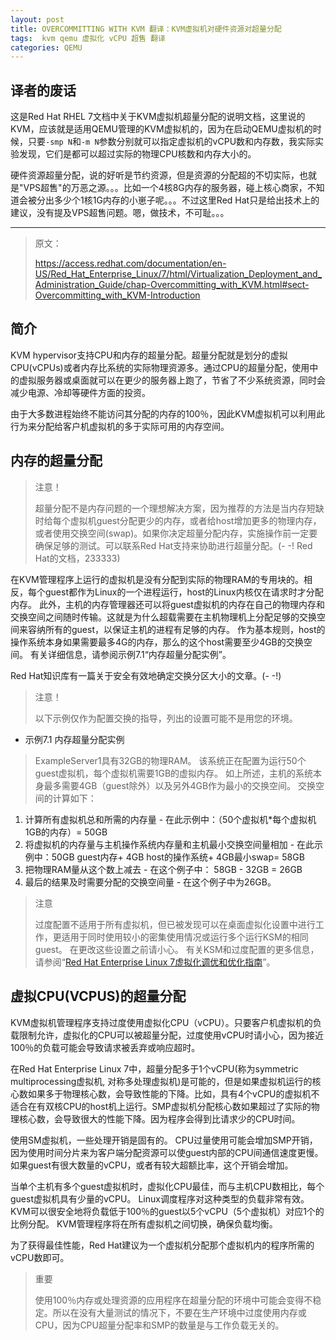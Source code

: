 ```yaml
---
layout: post
title: OVERCOMMITTING WITH KVM 翻译：KVM虚拟机对硬件资源对超量分配
tags:  kvm qemu 虚拟化 vCPU 超售 翻译
categories: QEMU
---
```


## 译者的废话

这是Red Hat RHEL 7文档中关于KVM虚拟机超量分配的说明文档，这里说的KVM，应该就是适用QEMU管理的KVM虚拟机的，因为在启动QEMU虚拟机的时候，只要`-smp N`和`-m N`参数分别就可以指定虚拟机的vCPU数和内存数，我实际实验发现，它们是都可以超过实际的物理CPU核数和内存大小的。

硬件资源超量分配，说的好听是节约资源，但是资源的分配超的不切实际，也就是"VPS超售"的万恶之源。。。比如一个4核8G内存的服务器，碰上核心商家，不知道会被分出多少个1核1G内存的小崽子呢。。。不过这里Red Hat只是给出技术上的建议，没有提及VPS超售问题。嗯，做技术，不可耻。。。

___

> 原文：
> 
> https://access.redhat.com/documentation/en-US/Red_Hat_Enterprise_Linux/7/html/Virtualization_Deployment_and_Administration_Guide/chap-Overcommitting_with_KVM.html#sect-Overcommitting_with_KVM-Introduction



## 简介

KVM hypervisor支持CPU和内存的超量分配。超量分配就是划分的虚拟CPU(vCPUs)或者内存比系统的实际物理资源多。通过CPU的超量分配，使用中的虚拟服务器或桌面就可以在更少的服务器上跑了，节省了不少系统资源，同时会减少电源、冷却等硬件方面的投资。

由于大多数进程始终不能访问其分配的内存的100％，因此KVM虚拟机可以利用此行为来分配给客户机虚拟机的多于实际可用的内存空间。

## 内存的超量分配

> 注意！
>
> 超量分配不是内存问题的一个理想解决方案，因为推荐的方法是当内存短缺时给每个虚拟机guest分配更少的内存，或者给host增加更多的物理内存，或者使用交换空间(swap)。如果你决定超量分配内存，实施操作前一定要确保足够的测试。可以联系Red Hat支持来协助进行超量分配。(- -! Red Hat的文档，233333)

在KVM管理程序上运行的虚拟机是没有分配到实际的物理RAM的专用块的。相反，每个guest都作为Linux的一个进程运行，host的Linux内核仅在请求时才分配内存。 此外，主机的内存管理器还可以将guest虚拟机的内存在自己的物理内存和交换空间之间随时传输。这就是为什么超载需要在主机物理机上分配足够的交换空间来容纳所有的guest，以保证主机的进程有足够的内存。 作为基本规则，host的操作系统本身如果需要最多4G的内存，那么的这个host需要至少4GB的交换空间。 有关详细信息，请参阅示例7.1“内存超量分配实例”。

Red Hat知识库有一篇关于安全有效地确定交换分区大小的文章。(- -!)

> 注意！
>
> 以下示例仅作为配置交换的指导，列出的设置可能不是用您的环境。



* 示例7.1 内存超量分配实例

> ExampleServer1具有32GB的物理RAM。 该系统正在配置为运行50个guest虚拟机，每个虚拟机需要1GB的虚拟内存。 如上所述，主机的系统本身最多需要4GB（guest除外）以及另外4GB作为最小的交换空间。
交换空间的计算如下：
1. 计算所有虚拟机总和所需的内存量 - 在此示例中：（50个虚拟机*每个虚拟机1GB的内存）= 50GB
2. 将虚拟机的内存量与主机操作系统内存量和主机最小交换空间量相加 - 在此示例中：50GB guest内存+ 4GB host的操作系统+ 4GB最小swap= 58GB
3. 把物理RAM量从这个数上减去 - 在这个例子中： 58GB - 32GB = 26GB
4. 最后的结果及时需要分配的交换空间量 - 在这个例子中为26GB。


> 注意
>
> 过度配置不适用于所有虚拟机，但已被发现可以在桌面虚拟化设置中进行工作，更适用于同时使用较小的密集使用情况或运行多个运行KSM的相同guest。 在更改这些设置之前请小心。
有关KSM和过度配置的更多信息，请参阅“[Red Hat Enterprise Linux 7虚拟化调优和优化指南](https://access.redhat.com/documentation/en-US/Red_Hat_Enterprise_Linux/7/html/Virtualization_Tuning_and_Optimization_Guide/chap-KSM.html)”。



## 虚拟CPU(VCPUS)的超量分配

KVM虚拟机管理程序支持过度使用虚拟化CPU（vCPU）。只要客户机虚拟机的负载限制允许，虚拟化的CPU可以被超量分配，过度使用vCPU时请小心，因为接近100％的负载可能会导致请求被丢弃或响应超时。

在Red Hat Enterprise Linux 7中，超量分配多于1个vCPU(称为symmetric multiprocessing虚拟机, 对称多处理虚拟机)是可能的，但是如果虚拟机运行的核心数如果多于物理核心数，会导致性能的下降。比如，具有4个vCPU的虚拟机不适合在有双核CPU的host机上运行。SMP虚拟机分配核心数如果超过了实际的物理核心数，会导致很大的性能下降。因为程序会得到比请求少的CPU时间。

使用SM虚拟机，一些处理开销是固有的。 CPU过量使用可能会增加SMP开销，因为使用时间分片来为客户端分配资源可以使guest内部的CPU间通信速度更慢。如果guest有很大数量的vCPU，或者有较大超额比率，这个开销会增加。

当单个主机有多个guest虚拟机时，虚拟化CPU最佳，而与主机CPU数相比，每个guest虚拟机具有少量的vCPU。 Linux调度程序对这种类型的负载非常有效。 KVM可以很安全地将负载低于100％的guest以5个vCPU（5个虚拟机）对应1个的比例分配。 KVM管理程序将在所有虚拟机之间切换，确保负载均衡。

为了获得最佳性能，Red Hat建议为一个虚拟机分配那个虚拟机内的程序所需的vCPU数即可。

> 重要
> 
> 使用100％内存或处理资源的应用程序在超量分配的环境中可能会变得不稳定。所以在没有大量测试的情况下，不要在生产环境中过度使用内存或CPU，因为CPU超量分配率和SMP的数量是与工作负载无关的。


